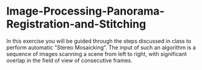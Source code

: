# Image-Processing-Panorama-Registration-and-Stitching
In this exercise you will be guided through the steps discussed in class to perform automatic ”Stereo Mosaicking”. The input of such an algorithm is a sequence of images scanning a scene from left to right, with significant overlap in the field of view of consecutive frames.
